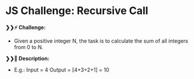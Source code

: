 # JS Challenge: Recursive Call

<strong>❯❯:zap: Challenge:</strong>
- Given a positive integer N, the task is to calculate the sum of all integers from 0 to N.

<strong>❯❯:compass: Description:</strong>
- E.g.: Input = 4 
        Output = [4+3+2+1] = 10

